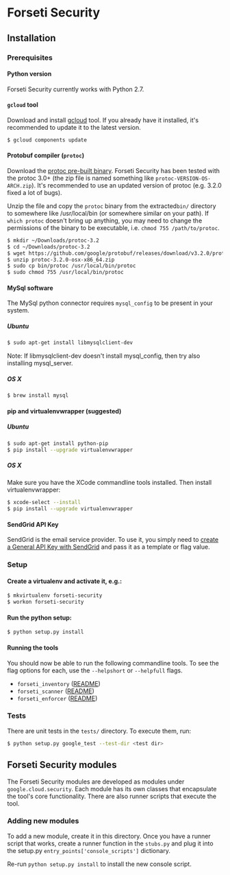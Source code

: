 # Forseti Security
## Installation
### Prerequisites
#### Python version
Forseti Security currently works with Python 2.7.

#### `gcloud` tool
Download and install [gcloud](https://cloud.google.com/sdk/gcloud/) tool. If you already have it installed, it's recommended to update it to the latest version.

```sh
$ gcloud components update
```

#### Protobuf compiler (`protoc`)
Download the [protoc pre-built
binary](https://github.com/google/protobuf/releases). Forseti Security has been tested with
the protoc 3.0+ (the zip file is named something like
`protoc-VERSION-OS-ARCH.zip`). It's recommended to use an updated version of
protoc (e.g. 3.2.0 fixed a lot of bugs).

Unzip the file and copy the `protoc` binary from the extracted`bin/` directory
to somewhere like /usr/local/bin (or somewhere similar on your path). If `which
protoc` doesn't bring up anything, you may need to change the permissions of the
binary to be executable, i.e. `chmod 755 /path/to/protoc`.

```sh
$ mkdir ~/Downloads/protoc-3.2
$ cd ~/Downloads/protoc-3.2
$ wget https://github.com/google/protobuf/releases/download/v3.2.0/protoc-3.2.0-osx-x86_64.zip
$ unzip protoc-3.2.0-osx-x86_64.zip
$ sudo cp bin/protoc /usr/local/bin/protoc
$ sudo chmod 755 /usr/local/bin/protoc
```

#### MySql software
The MySql python connector requires `mysql_config` to be present in your system.

##### Ubuntu
```sh
$ sudo apt-get install libmysqlclient-dev
```
Note: If libmysqlclient-dev doesn't install mysql_config, then try also installing mysql_server.

##### OS X
```sh
$ brew install mysql
```

#### pip and virtualenvwrapper (suggested)
##### Ubuntu
```sh
$ sudo apt-get install python-pip
$ pip install --upgrade virtualenvwrapper
```

##### OS X
Make sure you have the XCode commandline tools installed. Then install
virtualenvwrapper:

```sh
$ xcode-select --install
$ pip install --upgrade virtualenvwrapper
```

#### SendGrid API Key
SendGrid is the email service provider.  To use it, you simply need to [create a General API Key with SendGrid](https://sendgrid.com/docs/User_Guide/Settings/api_keys.html) and pass it as a template or flag value.

### Setup
#### Create a virtualenv and activate it, e.g.:
```sh
$ mkvirtualenv forseti-security
$ workon forseti-security
```

#### Run the python setup:
```sh
$ python setup.py install
```

#### Running the tools
You should now be able to run the following commandline tools. To see the flag options for each, use the `--helpshort` or `--helpfull` flags.

 - `forseti_inventory` ([README](google/cloud/security/inventory/README.md))
 - `forseti_scanner` ([README](google/cloud/security/scanner/README.md))
 - `forseti_enforcer` ([README](google/cloud/security/enforcer/README.md))


### Tests
There are unit tests in the `tests/` directory. To execute them, run:

```sh
$ python setup.py google_test --test-dir <test dir>
```
## Forseti Security modules
The Forseti Security modules are developed as modules under `google.cloud.security`.
Each module has its own classes that encapsulate the tool's core functionality.
There are also runner scripts that execute the tool.

### Adding new modules
To add a new module, create it in this directory. Once you have a runner script
that works, create a runner function in the `stubs.py` and plug it into the setup.py
`entry_points['console_scripts']` dictionary.

Re-run `python setup.py install` to install the new console script.
